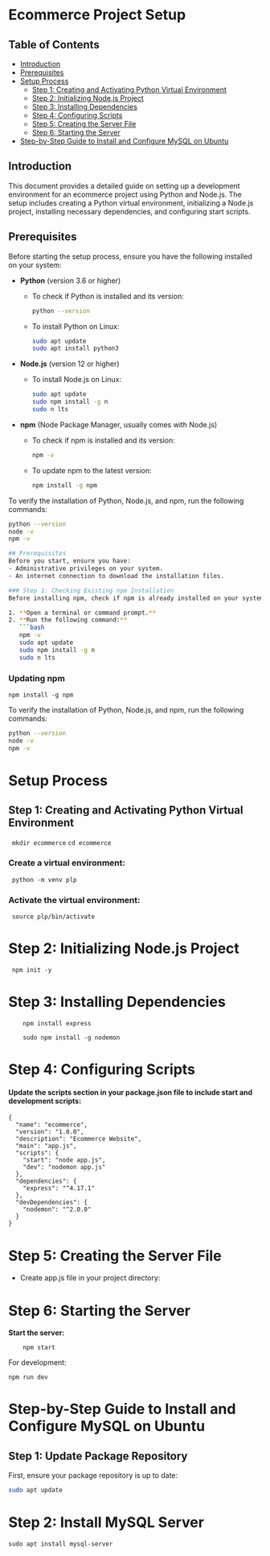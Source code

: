 # Ecommerce Project Setup

## Table of Contents
- [Introduction](#introduction)
- [Prerequisites](#prerequisites)
- [Setup Process](#setup-process)
  - [Step 1: Creating and Activating Python Virtual Environment](#step-1-creating-and-activating-python-virtual-environment)
  - [Step 2: Initializing Node.js Project](#step-2-initializing-nodejs-project)
  - [Step 3: Installing Dependencies](#step-3-installing-dependencies)
  - [Step 4: Configuring Scripts](#step-4-configuring-scripts)
  - [Step 5: Creating the Server File](#step-5-creating-the-server-file)
  - [Step 6: Starting the Server](#step-6-starting-the-server)
- [Step-by-Step Guide to Install and Configure MySQL on Ubuntu](#step-by-step-guide-to-install-and-configure-mysql-on-ubuntu)


## Introduction
This document provides a detailed guide on setting up a development environment for an ecommerce project using Python and Node.js. The setup includes creating a Python virtual environment, initializing a Node.js project, installing necessary dependencies, and configuring start scripts.

## Prerequisites
Before starting the setup process, ensure you have the following installed on your system:

- **Python** (version 3.6 or higher)
  - To check if Python is installed and its version:
    ```bash
    python --version
    ```
  - To install Python on Linux:
    ```bash
    sudo apt update
    sudo apt install python3
    ```

- **Node.js** (version 12 or higher)
  - To install Node.js on Linux:
    ```bash
    sudo apt update
    sudo npm install -g n
    sudo n lts
    ```

- **npm** (Node Package Manager, usually comes with Node.js)
  - To check if npm is installed and its version:
    ```bash
    npm -v
    ```
  - To update npm to the latest version:
    ```bash
    npm install -g npm
    ```

To verify the installation of Python, Node.js, and npm, run the following commands:
```bash
python --version
node -v
npm -v

## Prerequisites
Before you start, ensure you have:
- Administrative privileges on your system.
- An internet connection to download the installation files.

### Step 1: Checking Existing npm Installation
Before installing npm, check if npm is already installed on your system and its version.

1. **Open a terminal or command prompt.**
2. **Run the following command:**
   ```bash
   npm -v
   sudo apt update
   sudo npm install -g n
   sudo n lts
```
### Updating npm
```npm install -g npm```

To verify the installation of Python, Node.js, and npm, run the following commands:
```bash
python --version
node -v
npm -v
```
# Setup Process
## Step 1: Creating and Activating Python Virtual Environment
``` mkdir ecommerce```
```cd ecommerce```
### Create a virtual environment:
``` python -m venv plp```
### Activate the virtual environment:
``` source plp/bin/activate```
# Step 2: Initializing Node.js Project
```
 npm init -y
 ```
# Step 3: Installing Dependencies
```
    npm install express
```
```
    sudo npm install -g nodemon
```
# Step 4: Configuring Scripts
#### Update the scripts section in your package.json file to include start and development scripts:
```
{
  "name": "ecommerce",
  "version": "1.0.0",
  "description": "Ecommerce Website",
  "main": "app.js",
  "scripts": {
    "start": "node app.js",
    "dev": "nodemon app.js"
  },
  "dependencies": {
    "express": "^4.17.1"
  },
  "devDependencies": {
    "nodemon": "^2.0.0"
  }
}
```
# Step 5: Creating the Server File
- Create app.js file in your project directory:

# Step 6: Starting the Server
**Start the server:**
```
    npm start
```
For development:
```
npm run dev
```
# Step-by-Step Guide to Install and Configure MySQL on Ubuntu

## Step 1: Update Package Repository

First, ensure your package repository is up to date:

```bash
sudo apt update
```
# Step 2: Install MySQL Server
```
sudo apt install mysql-server
```